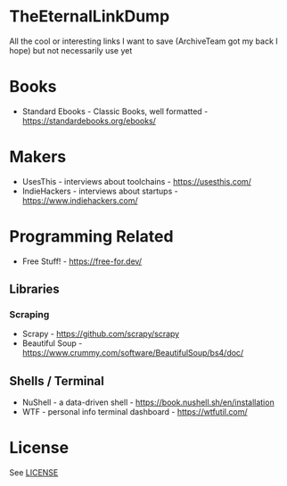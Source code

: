 # TheEternalLinkDump
All the cool or interesting links I want to save (ArchiveTeam got my back I hope) but not necessarily use yet

# Books

* Standard Ebooks - Classic Books, well formatted - https://standardebooks.org/ebooks/

# Makers

* UsesThis - interviews about toolchains - https://usesthis.com/
* IndieHackers - interviews about startups - https://www.indiehackers.com/

# Programming Related

* Free Stuff!  - https://free-for.dev/

## Libraries

### Scraping

* Scrapy - https://github.com/scrapy/scrapy
* Beautiful Soup - https://www.crummy.com/software/BeautifulSoup/bs4/doc/

## Shells / Terminal

* NuShell - a data-driven shell - https://book.nushell.sh/en/installation
* WTF - personal info terminal dashboard - https://wtfutil.com/ 

# License

See [LICENSE](LICENSE)